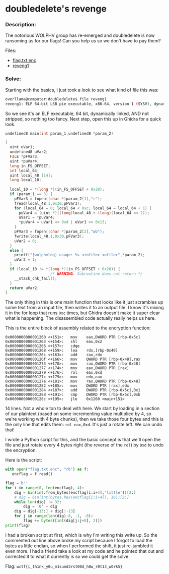 # doubledelete's revenge

### Description:

The notorious WOLPHV group has re-emerged and doubledelete is now ransoming us for our flags! Can you help us so we don't have to pay them?

Files:
- [flag.txt.enc](./flag.txt.enc)
- [reveng1](./reveng1)

### Solve:

Starting with the basics, I just took a look to see what kind of file this was:

```sh
overllama@computer:doubledelete$ file reveng1
reveng1: ELF 64-bit LSB pie executable, x86-64, version 1 (SYSV), dynamically linked, interpreter /lib64/ld-linux-x86-64.so.2, BuildID[sha1]=2ce26489d5798dda857db7bbc3309ba20a592fec, for GNU/Linux 3.2.0, not stripped
```

So we see it's an ELF executable, 64 bit, dynamically linked, AND not stripped, so nothing too fancy. Next step, open this up in Ghidra for a quick look.

```c
undefined8 main(int param_1,undefined8 *param_2)

{
  uint uVar1;
  undefined8 uVar2;
  FILE *pFVar3;
  uint *puVar4;
  long in_FS_OFFSET;
  int local_64;
  uint local_48 [14];
  long local_10;
  
  local_10 = *(long *)(in_FS_OFFSET + 0x28);
  if (param_1 == 3) {
    pFVar3 = fopen((char *)param_2[1],"r");
    fread(local_48,1,0x30,pFVar3);
    for (local_64 = 0; local_64 < 0xc; local_64 = local_64 + 1) {
      puVar4 = (uint *)((long)local_48 + (long)(local_64 << 2));
      uVar1 = *puVar4;
      *puVar4 = uVar1 << 0xd | uVar1 >> 0x13;
    }
    pFVar3 = fopen((char *)param_2[2],"wb");
    fwrite(local_48,1,0x30,pFVar3);
    uVar2 = 0;
  }
  else {
    printf("[wolphvlog] usage: %s <infile> <ofile>",*param_2);
    uVar2 = 1;
  }
  if (local_10 != *(long *)(in_FS_OFFSET + 0x28)) {
                    /* WARNING: Subroutine does not return */
    __stack_chk_fail();
  }
  return uVar2;
}
```

The only thing in this is one main function that looks like it just scrambles up some text from an input file, then writes it to an output file. I know it's mixing it in the for loop that runs `0xc` times, but Ghidra doesn't make it super clear what is happening. The disassembled code actually really helps us here.

This is the entire block of assembly related to the encryption function:

```
0x0000000000001260 <+151>:   mov    eax,DWORD PTR [rbp-0x5c]
0x0000000000001263 <+154>:   shl    eax,0x2
0x0000000000001266 <+157>:   cdqe
0x0000000000001268 <+159>:   lea    rdx,[rbp-0x40]
0x000000000000126c <+163>:   add    rax,rdx
0x000000000000126f <+166>:   mov    QWORD PTR [rbp-0x48],rax
0x0000000000001273 <+170>:   mov    rax,QWORD PTR [rbp-0x48]
0x0000000000001277 <+174>:   mov    eax,DWORD PTR [rax]
0x0000000000001279 <+176>:   rol    eax,0xd
0x000000000000127c <+179>:   mov    edx,eax
0x000000000000127e <+181>:   mov    rax,QWORD PTR [rbp-0x48]
0x0000000000001282 <+185>:   mov    DWORD PTR [rax],edx
0x0000000000001284 <+187>:   add    DWORD PTR [rbp-0x5c],0x1
0x0000000000001288 <+191>:   cmp    DWORD PTR [rbp-0x5c],0xb
0x000000000000128c <+195>:   jle    0x1260 <main+151>
```

14 lines. Not a whole ton to deal with here. We start by loading in a section of our plaintext (based on some incrementing value multiplied by 4, so we're working with 4 byte chunks), then we take those four bytes and this is the only line that edits them: `rol eax,0xd`. It's just a rotate left. We can undo that!

I wrote a Python script for this, and the basic concept is that we'll open the file and just rotate every 4 bytes right (the reverse of the `rol`) by `0xd` to undo the encryption.

Here is the script:

```python
with open("flag.txt.enc", "rb") as f:
   encflag = f.read()

flag = b''
for i in range(0, len(encflag), 4):
    dig = bin(int.from_bytes(encflag[i:i+4],'little'))[2:]
    # dig = bin(int(bytes.hex(encflag[i:i+4]), 16))[2:]
    while len(dig) != 32:
        dig = '0' + dig
    dig = dig[-13:] + dig[:-13]
    for j in range(len(dig)-8, -1, -8):
        flag += bytes([int(dig[j:j+8], 2)])
print(flag)
```

I had a broken script at first, which is why I'm writing this write up. So the commented out line above broke my script because I forgot to load the bytes as little endian, so when I performed the shift, it just re-jumbled it even more. I had a friend take a look at my code and he pointed that out and corrected it to what it currently is so we could get the solve.

Flag: `wctf{i_th1nk_y0u_m1sund3rst00d_h0w_r0t13_w0rk5}`